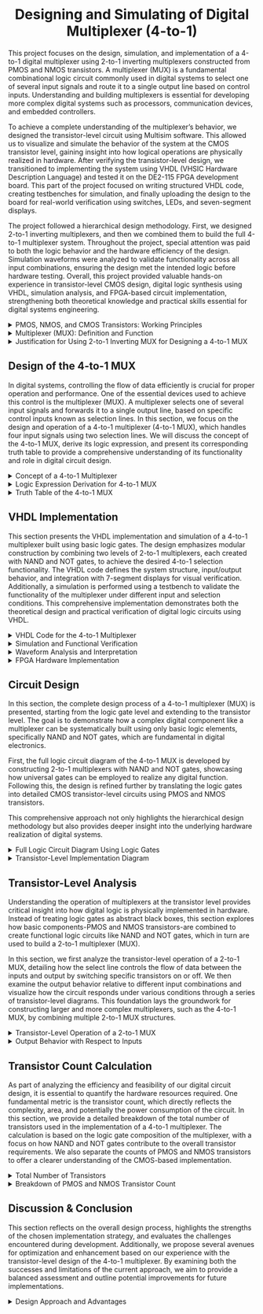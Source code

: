 <div align="center">
  
# Designing and Simulating of Digital Multiplexer (4-to-1)
</div>

This project focuses on the design, simulation, and implementation of a 4-to-1 digital multiplexer using 2-to-1 inverting multiplexers constructed from PMOS and NMOS transistors. A multiplexer (MUX) is a fundamental combinational logic circuit commonly used in digital systems to select one of several input signals and route it to a single output line based on control inputs. Understanding and building multiplexers is essential for developing more complex digital systems such as processors, communication devices, and embedded controllers.

To achieve a complete understanding of the multiplexer’s behavior, we designed the transistor-level circuit using Multisim software. This allowed us to visualize and simulate the behavior of the system at the CMOS transistor level, gaining insight into how logical operations are physically realized in hardware. After verifying the transistor-level design, we transitioned to implementing the system using VHDL (VHSIC Hardware Description Language) and tested it on the DE2-115 FPGA development board. This part of the project focused on writing structured VHDL code, creating testbenches for simulation, and finally uploading the design to the board for real-world verification using switches, LEDs, and seven-segment displays.

The project followed a hierarchical design methodology. First, we designed 2-to-1 inverting multiplexers, and then we combined them to build the full 4-to-1 multiplexer system. Throughout the project, special attention was paid to both the logic behavior and the hardware efficiency of the design. Simulation waveforms were analyzed to validate functionality across all input combinations, ensuring the design met the intended logic before hardware testing. Overall, this project provided valuable hands-on experience in transistor-level CMOS design, digital logic synthesis using VHDL, simulation analysis, and FPGA-based circuit implementation, strengthening both theoretical knowledge and practical skills essential for digital systems engineering.

<details>
  <summary>PMOS, NMOS, and CMOS Transistors: Working Principles</summary>
<br>
	
---
In modern digital electronics, transistors play a vital role as the fundamental building blocks of all logic circuits. Among the different types of transistors, the MOSFET (Metal-Oxide-Semiconductor Field-Effect Transistor) is the most widely used due to its high switching speed and low power consumption. MOSFETs come in two main types: NMOS (N-type MOSFET) and PMOS (P-type MOSFET), each having distinct characteristics and operating principles.

- **NMOS (N-type MOSFET)**: In an NMOS transistor, electrons are the majority carriers, making it faster in switching operations. The transistor is turned on (conducting state) when a high voltage (logic 1) is applied to the gate terminal relative to the source. In this state, a conductive channel forms between the drain and the source, allowing current to flow easily. When the gate voltage is low (logic 0), the NMOS transistor is in the off state, and current does not flow.

- **PMOS (P-type MOSFET)**: In contrast, a PMOS transistor operates with holes as the majority carriers. A PMOS transistor is turned on when a low voltage (logic 0) is applied to the gate terminal relative to the source, creating a conductive channel. When a high voltage (logic 1) is applied to the gate, the PMOS device switches off. PMOS transistors typically have slower mobility compared to NMOS, leading to slower switching speeds, but they offer benefits like lower leakage currents.

- **CMOS (Complementary MOS)**: CMOS technology integrates both NMOS and PMOS transistors to build efficient logic gates. In a CMOS circuit, when one transistor (either PMOS or NMOS) is on, the other is off. This complementary behavior results in very low static power consumption because current only flows during switching transitions, not in a steady state.

The use of CMOS technology enables the development of dense, power-efficient, and highly reliable digital circuits. CMOS forms the backbone of modern microprocessors, memory chips, and virtually all integrated circuits used today.

<div align="center">
  <img src="Pics/2.png" alt="PMOS, NMOS, and CMOS" width="1050" height="500">
</div>
<br>

Understanding how PMOS and NMOS transistors behave individually and together in CMOS is critical to designing complex circuits like multiplexers at the transistor level.

---
</details>

<details>
  <summary>Multiplexer (MUX): Definition and Function</summary>
<br>
	
---
A multiplexer (MUX) is a fundamental combinational logic device that selects one of several input signals and forwards the selected input to a single output line. It functions as a digital data selector, making it possible for multiple input signals to share a single communication line or resource. The selection process is controlled by selection inputs (also called control lines), and the number of these selection lines depends on the number of inputs. In general, an N-to-1 multiplexer requires log(N) selection lines. For example, a 2-to-1 multiplexer requires one select line, a 4-to-1 multiplexer requires two select lines, and an 8-to-1 multiplexer requires three select lines.

In a 4-to-1 multiplexer specifically, there are four data inputs (usually labeled D0, D1, D2, and D3), two select lines (S1 and S0), and one output (Y). The select lines determine which data input is connected to the output. The functionality can be described as follows: when the select lines are set to (S1, S0) = (0, 0), the output Y will follow input D0. If the select lines are (0, 1), the output will be D1; if they are (1, 0), the output will be D2; and if they are (1, 1), the output will be D3. This mechanism allows a single output line to dynamically switch between multiple inputs based on control signals.

<div align="center">
  <img src="Pics/3.png" alt="4-to-1 MUX" width="1050" height="500">
</div>
<br>

Multiplexers are essential components in digital systems and have wide applications in areas such as data routing, communication systems, arithmetic operations, and control unit design. They help to simplify circuit design by reducing the number of required components. Instead of having separate wiring for each input, a multiplexer enables efficient use of hardware resources by controlling multiple inputs through a smaller number of control lines. Their ability to selectively manage data paths makes them critical in optimizing system performance and circuit scalability in modern electronics.

---
</details>

<details>
  <summary>Justification for Using 2-to-1 Inverting MUX for Designing a 4-to-1 MUX</summary>
  <br>
	
---
Designing a 4-to-1 multiplexer directly at the transistor level can quickly become complex and inefficient, especially when working with PMOS and NMOS devices. To address this, a more organized and modular approach is to first design a 2-to-1 inverting multiplexer and then use these building blocks to construct the 4-to-1 MUX. This method not only simplifies the design process but also improves the clarity and manageability of the circuit during analysis and simulation. 

The main reasons for choosing a 2-to-1 inverting MUX as the base unit include:

- **Simplicity in Design**: A 2-to-1 inverting MUX is straightforward to implement using a small number of transistors, making it easier to draw, simulate, and debug.

- **Reduction of Transistor Count**: By reusing a simple 2-to-1 block multiple times, the overall transistor count remains optimized, which is critical for minimizing chip area and power consumption.

- **Ease of Analysis**: It is much easier to analyze the behavior of a small, predictable building block than to handle a large, complex circuit all at once.

- **Hierarchy and Scalability**: Using smaller modules allows for a hierarchical design structure, where multiple 2-to-1 MUXes are combined logically to form larger multiplexers, enhancing scalability and reusability.

By first constructing 2-to-1 inverting MUXes and then connecting them appropriately, the final 4-to-1 multiplexer can be realized efficiently with minimal design overhead. Additionally, the inversion introduced by the inverting MUX can be systematically corrected either logically or at later stages in the circuit, offering flexibility in achieving the desired final output behavior.

<div align="center">
  <img src="Pics/4.png" alt="4-to-1 MUX Using 2-to-1 MUX" width="1050" height="500">
</div>
<br>

Further advantages of this modular design approach are:

- Simplified Simulation and Testing: Smaller modules are easier to test individually before being combined into the final design.
  
- Logical Organization: The clear division into blocks makes the overall circuit structure easier to understand and present.
  
- Better Performance Control: The designer can better control signal delays, loading effects, and switching behavior by analyzing each stage separately.

Thus, using a 2-to-1 inverting multiplexer structure provides both practical and theoretical advantages, ensuring a more successful and optimized implementation of the 4-to-1 multiplexer.

---
</details>

## Design of the 4-to-1 MUX

In digital systems, controlling the flow of data efficiently is crucial for proper operation and performance. One of the essential devices used to achieve this control is the multiplexer (MUX). A multiplexer selects one of several input signals and forwards it to a single output line, based on specific control inputs known as selection lines. In this section, we focus on the design and operation of a 4-to-1 multiplexer (4-to-1 MUX), which handles four input signals using two selection lines. We will discuss the concept of the 4-to-1 MUX, derive its logic expression, and present its corresponding truth table to provide a comprehensive understanding of its functionality and role in digital circuit design.

<details>
<summary>Concept of a 4-to-1 Multiplexer</summary>
<br>
	
---
A multiplexer (MUX) is a digital device that selects one input signal from several available input lines and forwards it to a single output line. It is essentially a data selector, which is useful for routing data in digital circuits. The 4-to-1 MUX specifically has four input lines, two selection lines, and one output line. The main purpose of this device is to choose one of the four inputs based on the values of the selection lines and then pass the chosen input to the output. 

The operation of the 4-to-1 multiplexer is simple but very powerful. It uses two selection lines, `S1 and S0`, to determine which of the four input lines `(D0, D1, D2, D3)` should be connected to the output Y. The selection lines act like a binary control signal that picks the appropriate input. By adjusting the values of S1 and S0, the MUX can be programmed to select any one of the four inputs. For example, if `S1 = 0 and S0 = 1`, the output will be connected to `D1`.

The versatility of the 4-to-1 MUX is vital in many applications, especially when it comes to controlling data flow or routing multiple signals through a single channel. It is often used in communication systems, data multiplexing, and digital circuits to manage the complexity of handling multiple signals without requiring multiple physical paths.

---
</details>

<details>
  <summary>Logic Expression Derivation for 4-to-1 MUX</summary>
  <br>
	
---	
To describe the behavior of the 4-to-1 MUX in a more formal way, we derive the logic expression for the output in terms of the selection lines and the input lines. This expression will dictate the behavior of the MUX based on the different combinations of S1 and S0. Since the MUX has four inputs, the logic expression is a combination of these inputs and the selection signals.

The logic expression for the 4-to-1 multiplexer is derived from the following truth table:

    Y = (¬S1 ⋅ ¬S0 ⋅ D0) + (¬S1 ⋅ S0 ⋅ D1) + (S1 ⋅ ¬S0 ⋅ D2) + (S1 ⋅ S0 ⋅ D3)

This equation shows how each of the inputs (D0, D1, D2, D3) is selected based on the values of S1 and S0:

- When S1 = 0 and S0 = 0, the output Y will be equal to D0.
- When S1 = 0 and S0 = 1, the output Y will be equal to D1.
- When S1 = 1 and S0 = 0, the output Y will be equal to D2.
- When S1 = 1 and S0 = 1, the output Y will be equal to D3.

This logic expression highlights the fact that the two selection lines control which input is passed through to the output. It is essentially a series of AND and OR operations that determine the output based on the selection of inputs.

---
</details>

<details>
  <summary>Truth Table of the 4-to-1 MUX</summary>
  <br>
	
---
The truth table of a multiplexer is a tabular representation that shows how the selection lines control the output. It is a crucial part of understanding how a digital circuit like a multiplexer behaves under different conditions. For a 4-to-1 multiplexer, the truth table lists all possible combinations of the two selection lines (S1 and S0) and the corresponding
output for each combination.

The truth table for the 4-to-1 MUX is as follows:

<div align="center">

| S1 | S0 | Output (Y) |
|----|----|------------|
| 0  | 0  | D0         |
| 0  | 1  | D1         |
| 1  | 0  | D2         |
| 1  | 1  | D3         |

</div>

This truth table clearly shows the relationship between the selection lines and the output. Each combination of S1 and S0 corresponds to one of the four inputs, and the output reflects the value of the selected input. When both S1 and S0 are 0, the output is equal to D0, when S1 = 0 and S0 = 1, the output is D1, and so on for the other combinations.

By examining this table, we can easily visualize how the selection lines determine which input is passed to the output. This is the foundation for the logic design of the multiplexer, and the truth table will be used in the implementation phase to ensure that the MUX behaves correctly.

---
</details>

## VHDL Implementation

This section presents the VHDL implementation and simulation of a 4-to-1 multiplexer built using basic logic gates. The design emphasizes modular construction by combining two levels of 2-to-1 multiplexers, each created with NAND and NOT gates, to achieve the desired 4-to-1 selection functionality. The VHDL code defines the system structure, input/output behavior, and integration with 7-segment displays for visual verification. Additionally, a simulation is performed using a testbench to validate the functionality of the multiplexer under different input and selection conditions. This comprehensive implementation demonstrates both the theoretical design and practical verification of digital logic circuits using VHDL.

<details>
  <summary>VHDL Code for the 4-to-1 Multiplexer</summary>
  <br>
	
---
In this section, the VHDL code implements a 4-to-1 multiplexer (MUX) using two levels of 2-to-1 multiplexers (MUX1, MUX2, and MUX3), all constructed with NAND gates and NOT gates. The multiplexer selects one of four inputs based on two selection lines. Below is a breakdown of the key components:

- **Entity Declaration**: The part1 entity defines the input and output ports. The input SW is an 18-bit switch vector used to control the multiplexer, and the outputs are connected to LEDs and 7-segment displays (LEDR, LEDG, HEX7, HEX6, HEX5, HEX4, HEX0).
  
- **Signal Definitions**: Intermediate signals such as U, V, W, X, M, M1, and M2 are declared. These signals hold portions of the input vector SW and are used for multiplexing logic. The selector signals Sel determine the multiplexer’s behavior.
  
- **Multiplexer Logic**: The first level contains two 2-to-1 multiplexers (MUX1 and MUX2) that select between the input groups U, V and W, X based on the most significant selection bit Sel(1). The second level contains a third 2-to-1 multiplexer (MUX3) that selects between the outputs of MUX1 and MUX2 based on the least significant selection bit Sel(0).
  
- **7-Segment Display Output**: The selected values from the multiplexer (M) are displayed on 7-segment displays through the my7seg component. This component takes a 4-bit input and converts it into a 7-segment display pattern.

This code effectively demonstrates the design of a 4-to-1 multiplexer using NAND gates and NOT gates to control the flow of data.

```VHDL
LIBRARY ieee;
USE ieee.std_logic_1164.all;
 
ENTITY part1 IS 
   PORT ( SW   : IN  STD_LOGIC_VECTOR(17 DOWNTO 0);    
          LEDR : OUT STD_LOGIC_VECTOR(17 DOWNTO 0);   
	  LEDG: OUT STD_LOGIC_VECTOR (7 DOWNTO 0);
 	  HEX7, HEX6, HEX5, HEX4, HEX0 : OUT STD_LOGIC_VECTOR(0 TO 6));
END part1;
 
ARCHITECTURE Structure OF part1 IS 
   COMPONENT my7seg
      PORT ( INPUT : IN  STD_LOGIC_VECTOR(3 DOWNTO 0);  
             OUTPUT : OUT STD_LOGIC_VECTOR(0 TO 6));  
   END COMPONENT;
 
  SIGNAL U, V, W, X, M : STD_LOGIC_VECTOR(3 DOWNTO 0); 
  SIGNAL M1, M2 : STD_LOGIC_VECTOR(3 DOWNTO 0);	
  SIGNAL Sel : STD_LOGIC_VECTOR(1 DOWNTO 0);  
 
BEGIN
   U <= SW(3 DOWNTO 0); 
   V <= SW(7 DOWNTO 4);
   W <= SW(11 DOWNTO 8);
   X <= SW(15 DOWNTO 12);
   Sel <= SW (17 DOWNTO 16);
	
   LEDR(3 DOWNTO 0) <= U;
   LEDR(7 DOWNTO 4) <= V;
   LEDR(11 DOWNTO 8) <= W;
   LEDR(15 DOWNTO 12) <= X;
   LEDG(1 DOWNTO 0) <= Sel;
	
																					
																					
  	M1(0) <= NOT ( (NOT (U(0) NAND (NOT Sel(1)))) NAND (NOT (V(0) NAND Sel(1))) );
	M1(1) <= NOT ( (NOT (U(1) NAND (NOT Sel(1)))) NAND (NOT (V(1) NAND Sel(1))) );
	M1(2) <= NOT ( (NOT (U(2) NAND (NOT Sel(1)))) NAND (NOT (V(2) NAND Sel(1))) );
	M1(3) <= NOT ( (NOT (U(3) NAND (NOT Sel(1)))) NAND (NOT (V(3) NAND Sel(1))) );
	
																					
  	M2(0) <= NOT ( (NOT (W(0) NAND (NOT Sel(1)))) NAND (NOT (X(0) NAND Sel(1))) );
	M2(1) <= NOT ( (NOT (W(1) NAND (NOT Sel(1)))) NAND (NOT (X(1) NAND Sel(1))) );
	M2(2) <= NOT ( (NOT (W(2) NAND (NOT Sel(1)))) NAND (NOT (X(2) NAND Sel(1))) );
	M2(3) <= NOT ( (NOT (W(3) NAND (NOT Sel(1)))) NAND (NOT (X(3) NAND Sel(1))) );
	
																					
  	M(0) <= NOT ( (NOT (M1(0) NAND (NOT Sel(0)))) NAND (NOT (M2(0) NAND Sel(0))) );
	M(1) <= NOT ( (NOT (M1(1) NAND (NOT Sel(0)))) NAND (NOT (M2(1) NAND Sel(0))) );
	M(2) <= NOT ( (NOT (M1(2) NAND (NOT Sel(0)))) NAND (NOT (M2(2) NAND Sel(0))) );
	M(3) <= NOT ( (NOT (M1(3) NAND (NOT Sel(0)))) NAND (NOT (M2(3) NAND Sel(0))) );
 
	INPUT1: my7seg PORT MAP (SW(3 DOWNTO 0), HEX7);
  	INPUT2: my7seg PORT MAP (SW(7 DOWNTO 4), HEX6);
	INPUT3: my7seg PORT MAP (SW(11 DOWNTO 8), HEX5);
	INPUT4: my7seg PORT MAP (SW(15 DOWNTO 12), HEX4);
	INPUT5: my7seg PORT MAP (M(3 DOWNTO 0), HEX0);
	
END Structure;
 
-- ----------------------------------------------------------------------------------------------------
 
LIBRARY ieee;                  
USE ieee.std_logic_1164.all;
ENTITY my7seg IS                             
 
   PORT ( INPUT : IN  STD_LOGIC_VECTOR(3 DOWNTO 0);    
          OUTPUT : OUT STD_LOGIC_VECTOR(0 TO 6));       
END my7seg;
 
ARCHITECTURE Structure OF my7seg IS  
BEGIN         
PROCESS (INPUT)
   BEGIN
      CASE INPUT IS
         WHEN "0000" => OUTPUT <= "0000001";
         WHEN "0001" => OUTPUT <= "1001111";
         WHEN "0010" => OUTPUT <= "0010010";
         WHEN "0011" => OUTPUT <= "0000110";
         WHEN "0100" => OUTPUT <= "1001100";
         WHEN "0101" => OUTPUT <= "0100100";
         WHEN "0110" => OUTPUT <= "0100000";
         WHEN "0111" => OUTPUT <= "0001111";
         WHEN "1000" => OUTPUT <= "0000000";
         WHEN "1001" => OUTPUT <= "0000100";
         WHEN "1010" => OUTPUT <= "0001000";
         WHEN "1011" => OUTPUT <= "1100000";
         WHEN "1100" => OUTPUT <= "0110001";
         WHEN "1101" => OUTPUT <= "1000010";
         WHEN "1110" => OUTPUT <= "0110000";
         WHEN OTHERS => OUTPUT <= "0111000";
      END CASE;
   END PROCESS;
END Structure;

```
---
</details>

<details>
	<summary>Simulation and Functional Verification</summary>
	<br>
	
 ---
To ensure the functionality of the 4-to-1 multiplexer, a simulation is performed. Simulation is critical for verifying the logic and behavior of the VHDL design before hardware implementation. The steps involved in the simulation process are:

- **Testbench Creation**: A testbench is written to apply various input values to the switches (SW) and test the corresponding outputs on the LEDs and 7-segment displays. This testbench should simulate different scenarios by toggling the selector lines (Sel(1) and Sel(0)) and observing how the multiplexer selects and outputs the appropriate value.

- **Verification**: The main goal of the simulation is to verify that the correct input is selected and passed through to the output based on the values of the selection lines. For example:
	- When Sel(1) is 0 and Sel(0) is 0, the multiplexer should select input U.
  	- When Sel(1) is 1 and Sel(0) is 0, it should select input V, and so on.


By simulating the VHDL code, you ensure that all possible combinations of selector lines are handled correctly and that the multiplexer performs as expected.

```VHDL
library IEEE;
use IEEE.Std_logic_1164.all;
use IEEE.Numeric_Std.all;

entity part1_tb is
end;

architecture bench of part1_tb is

  component part1 
     PORT ( SW   : IN  STD_LOGIC_VECTOR(17 DOWNTO 0);    
            LEDR : OUT STD_LOGIC_VECTOR(17 DOWNTO 0);   
  			 LEDG: OUT STD_LOGIC_VECTOR (7 DOWNTO 0);
  			 HEX7, HEX6, HEX5, HEX4, HEX0 : OUT STD_LOGIC_VECTOR(0 TO 6));
  end component;

  signal SW: STD_LOGIC_VECTOR(17 DOWNTO 0);
  signal LEDR: STD_LOGIC_VECTOR(17 DOWNTO 0);
  signal LEDG: STD_LOGIC_VECTOR (7 DOWNTO 0);
  signal HEX7, HEX6, HEX5, HEX4, HEX0: STD_LOGIC_VECTOR(0 TO 6);

begin

  uut: part1 port map ( SW   => SW,
                        LEDR => LEDR,
                        LEDG => LEDG,
                        HEX7 => HEX7,
                        HEX6 => HEX6,
                        HEX5 => HEX5,
                        HEX4 => HEX4,
                        HEX0 => HEX0 );

  stimulus: process
  begin
    
    SW <= "000010000100000000";  
    wait for 10 ns;  

    
    SW <= "000100101001001001";  
    wait for 10 ns;  

    SW <= "010010010010001010";  
    wait for 10 ns;  

    SW <= "010010101001010100";  
    wait for 10 ns;  

    SW <= "100000000000001000";  
    wait for 10 ns;  

    SW <= "100000000000010000";  
    wait for 10 ns;  

    SW <= "110010100100100010";  
    wait for 10 ns;  

    
    SW <= "110000000000111111";  
    wait for 10 ns; 

    
    SW <= "111111111111111111";  
    wait for 10 ns;  

    wait;
  end process;


end;
```
---
</details>

<details>
	<summary>Waveform Analysis and Interpretation</summary>
	<br>
	
 ---
The simulation waveform obtained from ModelSim demonstrates the correct functionality of the designed 4-to-1 multi- plexer. In the waveform, several signals were monitored, including the input switches (SW), the LED indicators (LEDR), and the outputs connected to the seven-segment displays (HEX7, HEX6, HEX5, HEX4, and HEX0). Throughout the simulation, the behavior of the circuit was consistent with the expected operation of a 4-to-1 multiplexer.

<div align="center">
  <img src="Pics/5.png" alt="Waveform" width="1050" height="500">
</div>
<br>

As the selection inputs (Sel) changed, the output consistently switched between the four input vectors (U, V, W, and X). Each change in the selector value resulted in the corresponding input being displayed on the output without any noticeable delay or instability. For example, when the selector input was ”00,” the output corresponded to input U. When it was ”01,” the output switched to V, and similarly, ”10” and ”11” correctly selected W and X, respectively. The seven- segment displays accurately reflected these changes, verifying that the data path and display decoding modules functioned correctly.

The analysis of the waveform reveals that no glitches, undefined states, or high-impedance conditions were observed during the transitions. The outputs transitioned smoothly from one input to another in response to changes in the selection lines. Furthermore, the seven-segment displays updated immediately and correctly, indicating that the output logic and display decoding were properly synchronized with the multiplexer output.

In conclusion, the simulation results validate the functionality of the multiplexer design. The correct selection of inputs based on the selector lines, the proper display of outputs on the seven-segment displays, and the absence of any errors during operation all confirm that the VHDL implementation is robust and operates as intended.

---
</details>

<details>
	<summary>FPGA Hardware Implementation</summary>
	<br>
	
 ---
After successful simulation and verification in ModelSim, the VHDL design was implemented on the DE2-115 FPGA development board. The compiled design was downloaded onto the board using the Intel Quartus Prime software. Upon programming the FPGA, the physical testing of the circuit confirmed the correct functionality of the design. 

As shown in the figure, the input switches were used to select different inputs for the 4-to-1 multiplexer, and the results were displayed on the seven-segment displays. The displayed outputs correctly corresponded to the input values based on the selection lines. In particular, different combinations of the switch settings resulted in accurate updates on the seven-segment displays, confirming that the multiplexer selection and data paths were operating correctly in hardware, just as they did during simulation.

Moreover, the LEDs on the board illuminated according to the active input and output conditions, providing additional visual feedback of the circuit’s functionality. The successful implementation on the DE2-115 board further validated the correctness and robustness of the VHDL design, demonstrating that the circuit not only works in simulation but also performs reliably when deployed to real FPGA hardware.

<p align="center">
  <img src="Pics/20.png" style="width: 49%; height: 300px;" title="A=0000 B=0000 C=0000 D=0000 S=00" /> <img src="Pics/21.png" style="width: 49%; height: 300px;" title="A=0011 B=1110 C=1010 D=0001 S=11"/>  
  <img src="Pics/22.png" style="width: 49%; height: 300px;" title="A=1011 B=0110 C=1000 D=0100 S=00" /> <img src="Pics/23.png" style="width: 49%; height: 300px;" title="A=1011 B=0110 C=1000 D=0100 S=10"/>
  <img src="Pics/24.png" style="width: 49%; height: 300px;" title="A=0011 B=1110 C=1010 D=0001 S=10" /> <img src="Pics/25.png" style="width: 49%; height: 300px;" title="A=0011 B=1110 C=1010 D=0001 S=00"/>
</p>


 ---
</details>

## Circuit Design

In this section, the complete design process of a 4-to-1 multiplexer (MUX) is presented, starting from the logic gate level and extending to the transistor level. The goal is to demonstrate how a complex digital component like a multiplexer can be systematically built using only basic logic elements, specifically NAND and NOT gates, which are fundamental in digital electronics.

First, the full logic circuit diagram of the 4-to-1 MUX is developed by constructing 2-to-1 multiplexers with NAND and NOT gates, showcasing how universal gates can be employed to realize any digital function. Following this, the design is refined further by translating the logic gates into detailed CMOS transistor-level circuits using PMOS and NMOS transistors.

This comprehensive approach not only highlights the hierarchical design methodology but also provides deeper insight into the underlying hardware realization of digital systems.

<details>
<summary>Full Logic Circuit Diagram Using Logic Gates</summary>
<br>
	
---
In this project, the 4-to-1 multiplexer (MUX) is designed by using 2-to-1 multiplexer building blocks. Each 2-to-1 MUX itself is constructed solely with NAND and NOT gates. This design choice reflects a fundamental and practical approach to digital circuit design, as NAND gates are known to be universal gates, capable of forming any logic function when combined appropriately.

The basic concept of a 4-to-1 MUX is to select one of four data inputs (D0, D1, D2, D3) based on the binary values of two select inputs (S1 and S0). The selection mechanism can be thought of as a two-stage hierarchy:

- **First stage**: Two 2-to-1 MUXes are used to select between pairs (D0, D1) and (D2, D3) based on the lower-order select line, S0.
- **Second stage**: A final 2-to-1 MUX is used to choose between the outputs of the first stage, based on the higher-order select line, S1.

Thus, only three 2-to-1 MUXes are needed to implement the 4-to-1 MUX structure.

Each 2-to-1 MUX follows the basic logic:

    Y = (¬S · A) + (S · B) 

where:
- S is the select line.
- A and B are the two data inputs.
- Y is the output.

Instead of using AND, OR, and NOT gates directly, the logic must be implemented only with NAND and NOT gates. Therefore, each basic logic operation (AND, OR) must be rewritten using NAND equivalents:

**AND using NAND:**

    A · B = ¬(¬(A · B))

**OR using NAND (via DeMorgan’s law):**

    A + B = ¬(¬A · ¬B)

**NOT using NAND:**

    ¬A = A NAND A

At the full circuit level, the diagram shows:

- Two 2-to-1 NAND-based multiplexers taking inputs (D0, D1) and (D2, D3) selected by S0.
- Their outputs feeding into a third 2-to-1 NAND-based multiplexer controlled by S1.
- The final output Y representing the selected input according to the two select lines.

This approach not only satisfies the project constraints but also trains the designer to think flexibly using universal gates. 

**The following photo shows the Gate-level implementation of the 4-to-1 multiplexer, constructed entirely using NAND and NOT gates.**

<p align="center">
  <img src="Pics/6.png" style="width: 49%; height: 300px;" title="A=1 B=0 S=0" /> <img src="Pics/11.png" style="width: 49%; height: 300px;" title="A=1 B=0 S=1"/>  
</p>

Now, using this 2-to-1 multiplexer design, we can construct the 4-to-1 multiplexer entirely by combining the 2-to-1 MUX blocks in a hierarchical manner. This 4-to-1 MUX is built with only NAND and NOT gates by connecting three 2-to-1 MUXes, which were designed earlier using the same gate types. The first stage of the design selects between two pairs of inputs (D0, D1) and (D2, D3), while the second stage selects between the results of the first stage based on the higher-order select line (S1). In this way, the entire 4-to-1 MUX functionality is achieved using only NAND and NOT gates.

<p align="center">
  <img src="Pics/7.png" style="width: 49%; height: 300px;" title="A=1 B=0 C=1 D=1 S=11" /> <img src="Pics/8.png" style="width: 49%; height: 300px;" title="A=1 B=0 C=0 D=1 S=00"/>
  <img src="Pics/9.png" style="width: 49%; height: 300px;" title="A=1 B=0 C=0 D=1 S=01" /> <img src="Pics/10.png" style="width: 49%; height: 300px;" title="A=1 B=0 C=0 D=1 S=11"/>  
</p>

---
</details>

<details>
<summary>Transistor-Level Implementation Diagram</summary>
<br>

 ---
The transistor-level implementation of the 4-to-1 multiplexer (MUX) is based on the previously designed 2-to-1 MUX, which utilizes only **NAND** and **NOT** gates. To achieve the full functionality of the 4-to-1 MUX, the logic gates used in the 2-to-1 MUX must be translated into **PMOS** and **NMOS** transistors, which form the core of CMOS logic.

1. **NAND Gate Construction:**
   - A **NAND gate** is constructed using **two PMOS transistors** connected in parallel and **two NMOS transistors** connected in series. This arrangement ensures that the output is low (0) only when both inputs are high (1).
   
   - When both inputs are low, the PMOS transistors conduct, pulling the output high (1). This configuration is efficient for minimizing power consumption while performing logical operations.

2. **NOT Gate Construction:**
   - The **NOT gate** is implemented by tying both inputs of a **NAND gate** together. This configuration ensures that when the input is high, the output is low, and when the input is low, the output is high - effectively inverting the signal.

3. **2-to-1 MUX Construction:**
   - The 2-to-1 MUX is built using the combination of NAND gates and NOT gates. The select line \( S \) is connected to the control inputs of the NAND gates. The data inputs \( A \) and \( B \) are connected to the transistors in the appropriate logic configuration, allowing the multiplexing operation to be performed.

4. **4-to-1 MUX Transistor-Level Design:**
   - The 4-to-1 MUX is constructed by combining three 2-to-1 MUXes in a hierarchical structure, as discussed earlier in Section 4.1.

   - The first two 2-to-1 MUXes select between the pairs of inputs (D0, D1) and (D2, D3) based on the select line \( S_0 \). These are implemented with **NAND** gates and **NOT** gates, following the transistor level logic described above.

   - The output from the first two MUXes is then fed into a third 2-to-1 MUX, which is controlled by the higher-order select line \( S_1 \).

   - At this level, each 2-to-1 MUX involves several **PMOS** and **NMOS** transistors arranged in a specific way to carry out the NAND logic operations, ensuring that the desired output is selected based on the state of the select lines \( S_0 \) and \( S_1 \).

The resulting transistor-level diagram of the 2-to-1 and 4-to-1 multiplexer consists of multiple transistors arranged to perform the necessary logic functions. This diagram provides a detailed and accurate representation of how the logic gates are implemented at the transistor level, giving insight into the actual hardware design of the MUX.

**(The following photo shows the transistor-level implementation of the 4-to-1 multiplexer, constructed entirely using NAND and NOT gates.)**

<p align="center">
  <img src="Pics/12.png" style="width: 49%; height: 300px;" title="A=0 B=0 S=0 (2-to-1 MUX)" /> <img src="Pics/13.png" style="width: 49%; height: 300px;" title="A=1 B=0 S=0 (2-to-1 MUX)"/>
  <img src="Pics/14.png" style="width: 49%; height: 300px;" title="A=1 B=0 C=1 D=0 S=10 (4-to-1 MUX)" /> <img src="Pics/15.png" style="width: 49%; height: 300px;" title="A=1 B=0 C=1 D=0 S=11 (4-to-1 MUX)"/>  
</p>

---
</details>

## Transistor-Level Analysis

Understanding the operation of multiplexers at the transistor level provides critical insight into how digital logic is physically implemented in hardware. Instead of treating logic gates as abstract black boxes, this section explores how basic components-PMOS and NMOS transistors-are combined to create functional logic circuits like NAND and NOT gates, which in turn are used to build a 2-to-1 multiplexer (MUX).

In this section, we first analyze the transistor-level operation of a 2-to-1 MUX, detailing how the select line controls the flow of data between the inputs and output by switching specific transistors on or off. We then examine the output behavior relative to different input combinations and visualize how the circuit responds under various conditions through a series of transistor-level diagrams. This foundation lays the groundwork for constructing larger and more complex multiplexers, such as the 4-to-1 MUX, by combining multiple 2-to-1 MUX structures.

<details>
<summary>Transistor-Level Operation of a 2-to-1 MUX</summary>
<br>

---
A 2-to-1 multiplexer (MUX) at the transistor level is constructed using PMOS and NMOS transistors, which function as electronic switches. In this design, the select line (S) determines which of the two data inputs (D0 or D1) will be passed to the output. When designing with NAND and NOT gates, the control of the MUX is achieved by manipulating these
transistors to either connect or disconnect the data inputs.

As you can see below, I used an inverter (NOT gate) for the select line (S) and combined it with three NAND gates to build the 2-to-1 MUX. These gates are made from transistors, specifically PMOS and NMOS types. The inverter is used to invert the select line (S), allowing the system to choose between D0 and D1 based on the value of the select line. The three NAND gates are configured to control the flow of the data inputs, using transistor logic to perform the multiplexing function.

The PMOS transistors, which are connected to the positive supply voltage (VDD), conduct when their gate voltage is low (0), and they block current flow when their gate voltage is high (1). On the other hand, NMOS transistors, connected to ground (GND), conduct when their gate voltage is high (1) and block current when their gate voltage is low (0). The combination of these transistors forms the switching mechanism, where either D0 or D1 is passed to the output based on the state of the select line (S).

When S = 0, the path for D0 is activated, allowing D0 to pass through to the output, while the D1 path is blocked. Conversely, when S = 1, the path for D1 is activated, and D0 is blocked from reaching the output. This switching behavior is key to the operation of the 2-to-1 MUX.

---
</details>

<details>
<summary>Output Behavior with Respect to Inputs</summary>
<br>

---
The output of a 2-to-1 MUX depends directly on the values of the inputs D0 and D1 and the select line S. The truth table for this configuration clearly demonstrates that when S = 0, the output (Y) follows D0, and when S = 1, the output follows D1. This functionality is achieved by the correct switching of the PMOS and NMOS transistors. The PMOS and NMOS transistors are arranged so that the corresponding input (either D0 or D1) is connected to the output, while the other is blocked.

For example, when S = 0, the PMOS transistor connected to D0 is turned on, allowing D0 to pass to the output. Simul- taneously, the NMOS transistor connected to D1 is turned off, blocking D1. When S = 1, the behavior reverses, with the PMOS transistor connected to D1 being turned on, while the NMOS connected to D0 is turned off, allowing D1 to pass to the output instead.

To visually demonstrate this behavior, I have included four photos, each representing the output behavior for the two input values (D0, D1) and the select line (S) for both cases. These photos illustrate the state of the output (Y) for the following configurations:

- Case 1: S = 0, D0 = 0, D1 = 0
- Case 2: S = 0, D0 = 1, D1 = 0
- Case 3: S = 1, D0 = 0, D1 = 1
- Case 4: S = 1, D0 = 1, D1 = 1

<p align="center">
  <img src="Pics/16.png" style="width: 49%; height: 300px;" title="A=0 B=0 S=0 (2-to-1 MUX)" /> <img src="Pics/17.png" style="width: 49%; height: 300px;" title="A=1 B=0 S=0 (2-to-1 MUX)"/>
  <img src="Pics/18.png" style="width: 49%; height: 300px;" title="A=0 B=1 S=1 (2-to-1 MUX)" /> <img src="Pics/19.png" style="width: 49%; height: 300px;" title="A=1 B=1 S=1 (2-to-1 MUX)"/>  
</p>

Each of these photos shows the corresponding transistor-level operation and verifies how the select line (S) controls which data input (D0 or D1) is passed to the output. This transistor-level analysis ensures that the 2-to-1 MUX operates as intended, passing one of the two data inputs to the output based on the select line. By understanding the operation of the 2-to-1 MUX at the transistor level, we can extend this design to build more complex multiplexers, such as the 4-to-1 MUX, by cascading multiple 2-to-1 MUXes.

---
</details>


## Transistor Count Calculation</summary>

As part of analyzing the efficiency and feasibility of our digital circuit design, it is essential to quantify the hardware resources required. One fundamental metric is the transistor count, which directly reflects the complexity, area, and potentially the power consumption of the circuit. In this section, we provide a detailed breakdown of the total number of transistors used in the implementation of a 4-to-1 multiplexer. The calculation is based on the logic gate composition of the multiplexer, with a focus on how NAND and NOT gates contribute to the overall transistor requirements. We also separate the counts of PMOS and NMOS transistors to offer a clearer understanding of the CMOS-based implementation.

<details>
<summary>Total Number of Transistors</summary>
<br>

---
In order to evaluate the complexity of the 4-to-1 multiplexer design, we must first calculate the total number of transistors used. Our design approach is based on constructing the 4-to-1 multiplexer by using 2-to-1 multiplexers, and each 2-to-1 MUX is built solely using NAND and NOT gates.

Each 2-to-1 multiplexer in the design requires three NAND gates and one NOT gate. At the transistor level, each NAND gate requires 4 transistors (2 PMOS and 2 NMOS), while each NOT gate requires 2 transistors (1 PMOS and 1 NMOS). Therefore, the total number of transistors needed for one 2-to-1 multiplexer is calculated as follows:

    (3 × 4) + (1 × 2) = 12 + 2 = 14 transistors.

Since a 4-to-1 multiplexer is constructed by combining three 2-to-1 multiplexers (two in the first stage and one in the second stage), the overall transistor count becomes:

    (3 × 14) = 42 transistors.

Thus, the complete 4-to-1 multiplexer implementation uses a total of 42 transistors.

---
</details>

<details>
<summary>Breakdown of PMOS and NMOS Transistor Count</summary>
<br>

---
Given that each NAND and NOT gate contains an equal number of PMOS and NMOS transistors, the division between PMOS and NMOS transistors is straightforward. Each NAND gate uses 2 PMOS and 2 NMOS transistors, while each NOT gate uses 1 PMOS and 1 NMOS transistor.

For a single 2-to-1 multiplexer:
- PMOS count = (3 × 2) + (1 × 1) = 7 PMOS transistors.
- NMOS count = (3 × 2) + (1 × 1) = 7 NMOS transistors.

Therefore, for three 2-to-1 multiplexers used in the 4-to-1 design:
- PMOS count = 3 × 7 = 21 PMOS transistors.
- NMOS count = 3 × 7 = 21 NMOS transistors.

In conclusion, the 4-to-1 multiplexer is built using 21 PMOS transistors and 21 NMOS transistors, resulting in a total of 42 transistors.

---
</details>

## Discussion & Conclusion

This section reflects on the overall design process, highlights the strengths of the chosen implementation strategy, and evaluates the challenges encountered during development. Additionally, we propose several avenues for optimization and enhancement based on our experience with the transistor-level design of the 4-to-1 multiplexer. By examining both the successes and limitations of the current approach, we aim to provide a balanced assessment and outline potential improvements for future implementations.

<details>
<summary>Design Approach and Advantages</summary>
<br>

---
In this project, we successfully designed a 4-to-1 digital multiplexer using only 2-to-1 inverting multiplexers, NAND gates, and NOT gates. The idea was to construct a larger MUX structure by systematically connecting smaller and simpler MUX units. We focused entirely on basic gates (NAND and NOT) because they are universal and can implement any logic function. Using NAND gates at the transistor level is efficient since they require fewer transistors compared to implementing more complex gates directly. This approach results in a structured, modular, and scalable design, making it easier to analyze and optimize.
</details>

